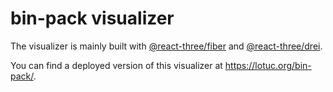 # bin-pack visualizer

The visualizer is mainly built with
[@react-three/fiber](https://github.com/pmndrs/react-three-fiber) and
[@react-three/drei](https://github.com/pmndrs/drei).

You can find a deployed version of this visualizer at
https://lotuc.org/bin-pack/.
